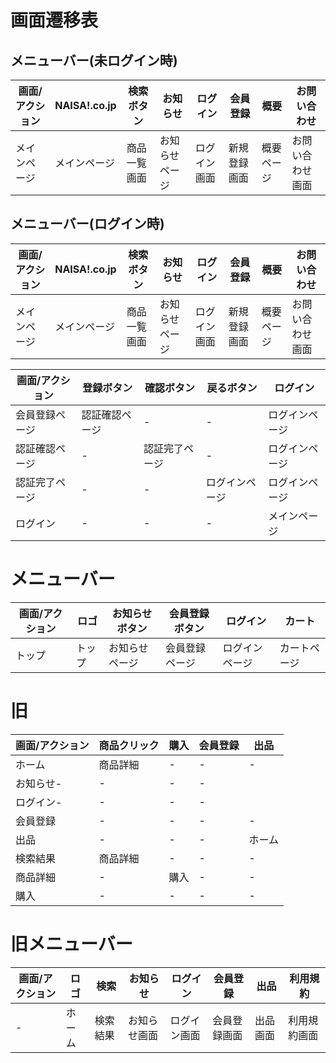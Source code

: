 # 画面遷移表

## メニューバー(未ログイン時)
|画面/アクション|NAISA!.co.jp|検索ボタン|お知らせ|ログイン|会員登録|概要|お問い合わせ|
|-|-|-|-|-|-|-|-|
|メインページ|メインページ|商品一覧画面|お知らせページ|ログイン画面|新規登録画面|概要ページ|お問い合わせ画面|

## メニューバー(ログイン時)
|画面/アクション|NAISA!.co.jp|検索ボタン|お知らせ|ログイン|会員登録|概要|お問い合わせ|
|-|-|-|-|-|-|-|-|
|メインページ|メインページ|商品一覧画面|お知らせページ|ログイン画面|新規登録画面|概要ページ|お問い合わせ画面|





|画面/アクション|登録ボタン|確認ボタン|戻るボタン|ログイン|
|-|-|-|-|-|
|会員登録ページ|認証確認ページ|-|-|ログインページ|
|認証確認ページ|-|認証完了ページ|-|ログインページ|
|認証完了ページ|-|-|ログインページ|ログインページ|
|ログイン|-|-|-|メインページ|

# メニューバー
|画面/アクション|ロゴ|お知らせボタン|会員登録ボタン|ログイン|カート|
|-|-|-|-|-|-|
|トップ|トップ|お知らせページ|会員登録ページ|ログインページ|カートページ|

# 旧
|画面/アクション|商品クリック|購入|会員登録|出品|
|-|-|-|-|-|
|ホーム|商品詳細|-|-|-|
|お知らせ-|-|-|-|
|ログイン-|-|-|-|
|会員登録|-|-|-|-|
|出品|-|-|-|ホーム|
|検索結果|商品詳細|-|-|-|
|商品詳細|-|購入|-|-|
|購入|-|-|-|-|

# 旧メニューバー
|画面/アクション|ロゴ|検索|お知らせ|ログイン|会員登録|出品|利用規約|
|-|-|-|-|-|-|-|-|
|-|ホーム|検索結果|お知らせ画面|ログイン画面|会員登録画面|出品画面|利用規約画面|
